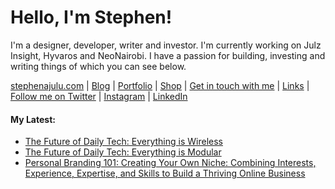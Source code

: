   <!-- Hello there! Feel free to make this your own but kindly don't use my data. Attributions are welcomed & appreciated --> 

# Hello, I'm Stephen!

I'm a designer, developer, writer and investor. I'm currently working on Julz Insight, Hyvaros and NeoNairobi. I have a passion for building, investing and writing things of which you can see below.

[stephenajulu.com](https://stephenajulu.com) | [Blog](https://stephenajulu.com/blog) | [Portfolio](https://stephenajulu.com/portfolio) | [Shop](https://stephenajulu.com/store) | [Get in touch with me](https://stephenajulu.com/contact) | [Links](https://stephenajulu.com/links) | [Follow me on Twitter](https://twitter.com/stephenajulu) | [Instagram](https://instagram.com/stephenajulu) | [LinkedIn](https://linkedin.com/in/stephenajulu)

#### My Latest:

<!-- BLOG-POST-LIST:START -->
- [The Future of Daily Tech: Everything is Wireless](https://stephenajulu.com/blog/the-future-of-daily-tech-everything-is-wireless/)
- [The Future of Daily Tech: Everything is Modular](https://stephenajulu.com/blog/the-future-of-daily-tech-everything-is-modular/)
- [Personal Branding 101: Creating Your Own Niche: Combining Interests, Experience, Expertise, and Skills to Build a Thriving Online Business](https://stephenajulu.com/blog/personal-branding-101-creating-your-own-niche-combining-interests-experience-expertise-and-skills-to-build-a-thriving-online-business/)
<!-- BLOG-POST-LIST:END -->

